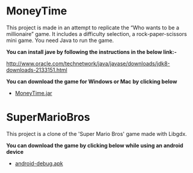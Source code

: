 # MoneyTime
This project is made in an attempt to replicate the “Who wants to be a millionaire” game. It includes a difficulty selection, a rock-paper-scissors mini game. You need Java to run the game.

**You can install jave by following the instructions in the below link:-**

http://www.oracle.com/technetwork/java/javase/downloads/jdk8-downloads-2133151.html

**You can download the game for Windows or Mac by clicking below**

 - [MoneyTime.jar](https://github.com/firasAltayeb/MoneyTime/raw/master/MoneyTime/MoneyTime.jar)
 
# SuperMarioBros

This project is a clone of the 'Super Mario Bros' game made with Libgdx.

**You can download the game by clicking below while using an android device**
 - [android-debug.apk](https://github.com/firasAltayeb/MarioBros/raw/master/android-debug.apk)
